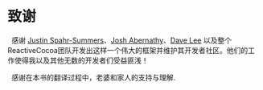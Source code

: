 # 致谢

&nbsp;&nbsp;感谢 [Justin Spahr-Summers](http://jspahrsummers.com)、[Josh Abernathy](http://www.objectivesee.com/josh.abernathy.html)、[Dave Lee](http://davelee.me/) 以及整个ReactiveCocoa团队开发出这样一个伟大的框架并维护其开发者社区。他们的工作使得我以及其他无数的开发者们受益匪浅！


&nbsp;&nbsp;感谢在本书的翻译过程中，老婆和家人的支持与理解.


